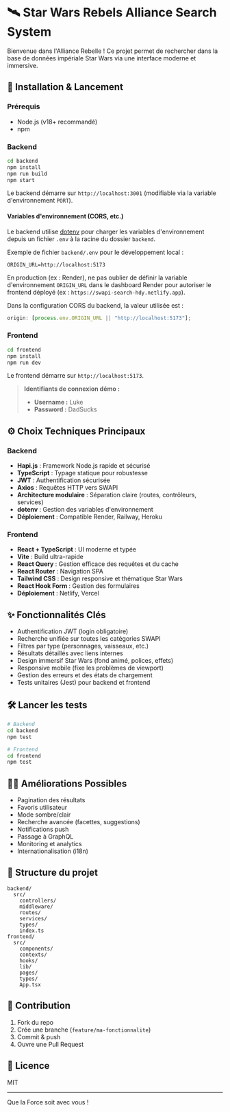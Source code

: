 # 🛰️ Star Wars Rebels Alliance Search System

Bienvenue dans l'Alliance Rebelle ! Ce projet permet de rechercher dans la base de données impériale Star Wars via une interface moderne et immersive.

## 🚀 Installation & Lancement

### Prérequis

- Node.js (v18+ recommandé)
- npm

### Backend

```bash
cd backend
npm install
npm run build
npm start
```

Le backend démarre sur `http://localhost:3001` (modifiable via la variable d'environnement `PORT`).

#### Variables d'environnement (CORS, etc.)

Le backend utilise [dotenv](https://www.npmjs.com/package/dotenv) pour charger les variables d'environnement depuis un fichier `.env` à la racine du dossier `backend`.

Exemple de fichier `backend/.env` pour le développement local :

```
ORIGIN_URL=http://localhost:5173
```

En production (ex : Render), ne pas oublier de définir la variable d'environnement `ORIGIN_URL` dans le dashboard Render pour autoriser le frontend déployé (ex : `https://swapi-search-hdy.netlify.app`).

Dans la configuration CORS du backend, la valeur utilisée est :

```js
origin: [process.env.ORIGIN_URL || "http://localhost:5173"];
```

### Frontend

```bash
cd frontend
npm install
npm run dev
```

Le frontend démarre sur `http://localhost:5173`.

> **Identifiants de connexion démo :**
>
> - **Username :** Luke
> - **Password :** DadSucks

## ⚙️ Choix Techniques Principaux

### Backend

- **Hapi.js** : Framework Node.js rapide et sécurisé
- **TypeScript** : Typage statique pour robustesse
- **JWT** : Authentification sécurisée
- **Axios** : Requêtes HTTP vers SWAPI
- **Architecture modulaire** : Séparation claire (routes, contrôleurs, services)
- **dotenv** : Gestion des variables d'environnement
- **Déploiement** : Compatible Render, Railway, Heroku

### Frontend

- **React + TypeScript** : UI moderne et typée
- **Vite** : Build ultra-rapide
- **React Query** : Gestion efficace des requêtes et du cache
- **React Router** : Navigation SPA
- **Tailwind CSS** : Design responsive et thématique Star Wars
- **React Hook Form** : Gestion des formulaires
- **Déploiement** : Netlify, Vercel

## ✨ Fonctionnalités Clés

- Authentification JWT (login obligatoire)
- Recherche unifiée sur toutes les catégories SWAPI
- Filtres par type (personnages, vaisseaux, etc.)
- Résultats détaillés avec liens internes
- Design immersif Star Wars (fond animé, polices, effets)
- Responsive mobile (fixe les problèmes de viewport)
- Gestion des erreurs et des états de chargement
- Tests unitaires (Jest) pour backend et frontend

## 🛠️ Lancer les tests

```bash
# Backend
cd backend
npm test

# Frontend
cd frontend
npm test
```

## 🧑‍💻 Améliorations Possibles

- Pagination des résultats
- Favoris utilisateur
- Mode sombre/clair
- Recherche avancée (facettes, suggestions)
- Notifications push
- Passage à GraphQL
- Monitoring et analytics
- Internationalisation (i18n)

## 📂 Structure du projet

```
backend/
  src/
    controllers/
    middleware/
    routes/
    services/
    types/
    index.ts
frontend/
  src/
    components/
    contexts/
    hooks/
    lib/
    pages/
    types/
    App.tsx
```

## 📝 Contribution

1. Fork du repo
2. Crée une branche (`feature/ma-fonctionnalite`)
3. Commit & push
4. Ouvre une Pull Request

## 📜 Licence

MIT

---

Que la Force soit avec vous !
